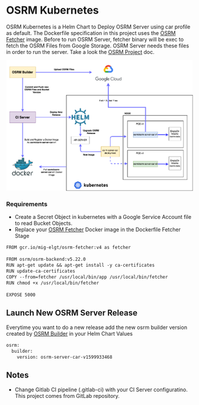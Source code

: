 # OSRM Kubernetes

OSRM Kubernetes is a Helm Chart to Deploy OSRM Server using car profile as default. The Dockerfile specification in this project uses the [OSRM Fetcher](https://github.com/mig-elgt/osrm-fetcher) image. Before to run OSRM Server, fetcher binary will be exec to fetch the OSRM Files from Google Storage. OSRM Server needs these files in order to run the server. Take a look the [OSRM Project](https://github.com/Project-OSRM/osrm-backend/wiki) doc.

![Kubernetes](./osrm.png)

### Requirements

* Create a Secret Object in kubernetes with a Google Service Account file to read Bucket Objects.
* Replace your [OSRM Fetcher](https://github.com/mig-elgt/osrm-fetcher) Docker image in the Dockerfile Fetcher Stage

```
FROM gcr.io/mig-elgt/osrm-fetcher:v4 as fetcher

FROM osrm/osrm-backend:v5.22.0
RUN apt-get update && apt-get install -y ca-certificates
RUN update-ca-certificates
COPY --from=fetcher /usr/local/bin/app /usr/local/bin/fetcher
RUN chmod +x /usr/local/bin/fetcher

EXPOSE 5000
```

## Launch New OSRM Server Release

Everytime you want to do a new release add the new osrm builder version created by [OSRM Builder](https://github.com/mig-elgt/osrm-builder) in your Helm Chart Values

```
osrm:
  builder:
    version: osrm-server-car-v1599933468
```

## Notes

* Change Gitlab CI pipeline (.gitlab-ci) with your CI Server configuratino. This project comes from GitLab repository.
